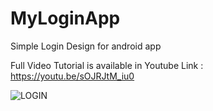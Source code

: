 # MyLoginApp

Simple Login Design for android app

Full Video Tutorial is available in Youtube Link : https://youtu.be/sOJRJtM_iu0

![LOGIN](https://user-images.githubusercontent.com/68380115/126171145-4212b2e5-db0a-41b3-b18a-5697222f2596.PNG)
